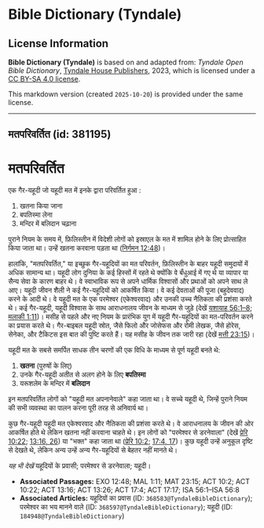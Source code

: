 # Bible Dictionary (Tyndale)

## License Information

**Bible Dictionary (Tyndale)** is based on and adapted from: _Tyndale Open Bible Dictionary_, [Tyndale House Publishers](https://tyndaleopenresources.com/), 2023, which is licensed under a [CC BY-SA 4.0 license](https://creativecommons.org/licenses/by-sa/4.0/legalcode.en).

This markdown version (created `2025-10-20`) is provided under the same license.



--------------------------------

## मतपरिवर्तित (id: 381195)

मतपरिवर्तित
===========

एक गैर\-यहूदी जो यहूदी मत में इनके द्वारा परिवर्तित हुआ :

1. खतना किया जाना
2. बपतिस्मा लेना
3. मन्दिर में बलिदान चढ़ाना

पुराने नियम के समय में, फ़िलिस्तीन में विदेशी लोगों को इस्राएल के मत में शामिल होने के लिए प्रोत्साहित किया जाता था। उन्हें खतना करवाना पड़ता था ([निर्गमन 12:48](https://ref.ly/Exod12:48))।

हालांकि, "मतपरिवर्तित," या इच्छुक गैर\-यहूदियों का मत परिवर्तन, फ़िलिस्तीन के बाहर यहूदी समुदायों में अधिक सामान्य था। यहूदी लोग दुनिया के कई हिस्सों में रहते थे क्योंकि वे बँधुआई में गए थे या व्यापार या सैन्य सेवा के कारण बाहर थे। वे स्वाभाविक रूप से अपने धार्मिक विश्वासों और प्रथाओं को अपने साथ ले आए। यहूदी जीवन शैली ने कई गैर\-यहूदियों को आकर्षित किया। वे कई देवताओं की पूजा (बहुदेववाद) करने के आदी थे। वे यहूदी मत के एक परमेश्वर (एकेश्वरवाद) और उनकी उच्च नैतिकता की प्रशंसा करते थे। कई गैर\-यहूदी, यहूदी विश्वास के साथ आराधनालय जीवन के माध्यम से जुड़े (देखें [यशायाह 56:1–8](https://ref.ly/Isa56:1-Isa56:8); [मलाकी 1:11](https://ref.ly/Mal1:11))। मसीह से पहले और नए नियम के प्रारंभिक युग में यहूदी गैर\-यहूदियों का मत\-परिवर्तन करने का प्रयास करते थे। गैर\-बाइबल यहूदी स्रोत, जैसे फिलो और जोसेफस और रोमी लेखक, जैसे होरेस, सेनेका, और टैकिटस इस बात की पुष्टि करते हैं। यह मसीह के जीवन तक जारी रहा (देखें [मत्ती 23:15](https://ref.ly/Matt23:15))।

यहूदी मत के सबसे समर्पित साधक तीन चरणों की एक विधि के माध्यम से पूर्ण यहूदी बनते थे:

1. **खतना** (पुरुषों के लिए)
2. उनके गैर\-यहूदी अतीत से अलग होने के लिए **बपतिस्मा**
3. यरूशलेम के मन्दिर में **बलिदान**

इन मतपरिवर्तित लोगों को "यहूदी मत अपनानेवाले" कहा जाता था। वे सच्चे यहूदी थे, जिन्हें पुराने नियम की सभी व्यवस्था का पालन करना पूरी तरह से अनिवार्य था।

कुछ गैर\-यहूदी यहूदी मत एकेश्वरवाद और नैतिकता की प्रशंसा करते थे। वे आराधनालय के जीवन की ओर आकर्षित होते थे लेकिन खतना नहीं करवाना चाहते थे। इन लोगों को "परमेश्वर से डरनेवाला" (देखें [प्रेरि 10:22](https://ref.ly/Acts10:22); [13:16, 26](https://ref.ly/Acts13:16)) या "भक्त" कहा जाता था ([प्रेरि 10:2](https://ref.ly/Acts10:2); [17:4, 17](https://ref.ly/Acts17:4))। कुछ यहूदी उन्हें अनुकूल दृष्टि से देखते थे, लेकिन अन्य उन्हें अन्य गैर\-यहूदियों से बेहतर नहीं मानते थे।

*यह भी देखें* यहूदियों के प्रवासी; परमेश्वर से डरनेवाला; यहूदी।

* **Associated Passages:** EXO 12:48; MAL 1:11; MAT 23:15; ACT 10:2; ACT 10:22; ACT 13:16; ACT 13:26; ACT 17:4; ACT 17:17; ISA 56:1–ISA 56:8
* **Associated Articles:** यहूदियों का प्रवास (ID: `368583@TyndaleBibleDictionary`); परमेश्वर का भय मानने वाले (ID: `368597@TyndaleBibleDictionary`); यहूदी (ID: `184948@TyndaleBibleDictionary`)

